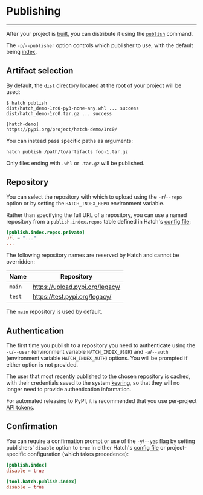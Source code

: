 # Publishing

-----

After your project is [built](build.md), you can distribute it using the [`publish`](cli/reference.md#hatch-publish) command.

The `-p`/`--publisher` option controls which publisher to use, with the default being [index](plugins/publisher/package-index.md).

## Artifact selection

By default, the `dist` directory located at the root of your project will be used:

```console
$ hatch publish
dist/hatch_demo-1rc0-py3-none-any.whl ... success
dist/hatch_demo-1rc0.tar.gz ... success

[hatch-demo]
https://pypi.org/project/hatch-demo/1rc0/
```

You can instead pass specific paths as arguments:

```
hatch publish /path/to/artifacts foo-1.tar.gz
```

Only files ending with `.whl` or `.tar.gz` will be published.

## Repository

You can select the repository with which to upload using the `-r`/`--repo` option or by setting the `HATCH_INDEX_REPO` environment variable.

Rather than specifying the full URL of a repository, you can use a named repository from a `publish.index.repos` table defined in Hatch's [config file](config/hatch.md):

```toml tab="config.toml"
[publish.index.repos.private]
url = "..."
...
```

The following repository names are reserved by Hatch and cannot be overridden:

| Name | Repository |
| --- | --- |
| `main` | https://upload.pypi.org/legacy/ |
| `test` | https://test.pypi.org/legacy/ |

The `main` repository is used by default.

## Authentication

The first time you publish to a repository you need to authenticate using the `-u`/`--user` (environment variable `HATCH_INDEX_USER`) and `-a`/`--auth` (environment variable `HATCH_INDEX_AUTH`) options. You will be prompted if either option is not provided.

The user that most recently published to the chosen repository is [cached](config/hatch.md#cache), with their credentials saved to the system [keyring](https://github.com/jaraco/keyring), so that they will no longer need to provide authentication information.

For automated releasing to PyPI, it is recommended that you use per-project [API tokens](https://pypi.org/help/#apitoken).

## Confirmation

You can require a confirmation prompt or use of the `-y`/`--yes` flag by setting publishers' `disable` option to `true` in either Hatch's [config file](config/hatch.md) or project-specific configuration (which takes precedence):

```toml tab="config.toml"
[publish.index]
disable = true
```

```toml config-example
[tool.hatch.publish.index]
disable = true
```
